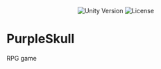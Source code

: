<p align="center">
    <img src="https://img.shields.io/badge/Unity%20Version-2020.3.16f1-brightgreen" alt="Unity Version">
    <img src="https://img.shields.io/badge/License-NONE-success" alt="License">
</p>



# PurpleSkull
RPG game
